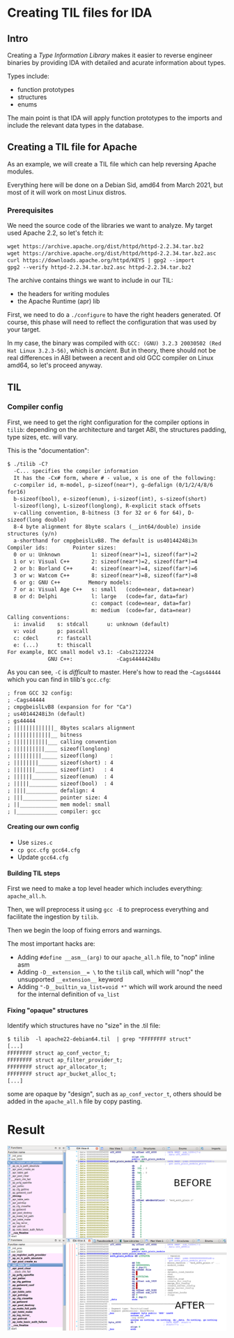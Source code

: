 # Creating TIL files for IDA

## Intro

Creating a *Type Information Library* makes it easier to reverse engineer
binaries by providing IDA with detailed and acurate information about types.

Types include:

* function prototypes
* structures
* enums

The main point is that IDA will apply function prototypes to the imports 
and include the relevant data types in the database.


## Creating a TIL file for Apache

As an example, we will create a TIL file which can help reversing Apache modules.


Everything here will be done on a Debian Sid, amd64 from March 2021, but most of
it will work on most Linux distros.


### Prerequisites

We need the source code of the libraries we want to analyze. My target used
Apache 2.2, so let's fetch it:

```
wget https://archive.apache.org/dist/httpd/httpd-2.2.34.tar.bz2
wget https://archive.apache.org/dist/httpd/httpd-2.2.34.tar.bz2.asc 
curl https://downloads.apache.org/httpd/KEYS | gpg2 --import
gpg2 --verify httpd-2.2.34.tar.bz2.asc httpd-2.2.34.tar.bz2 
```

The archive contains things we want to include in our TIL:

* the headers for writing modules
* the Apache Runtime (apr) lib

First, we need to do a `./configure` to have the right headers generated.
Of course, this phase will need to reflect the configuration that was used 
by your target.

In my case, the binary was compiled with `GCC: (GNU) 3.2.3 20030502 (Red Hat Linux 3.2.3-56)`, which 
is *ancient*. But in theory, there should not be real differences in ABI between a recent and old
GCC compiler on Linux amd64, so let's proceed anyway.

## TIL

### Compiler config

First, we need to get the right configuration for the compiler options in `tilib`: depending on
the architecture and target ABI, the structures padding, type sizes, etc. will vary.

This is the "documentation":

```
$ ./tilib -C?
  -C... specifies the compiler information
  It has the -Cx# form, where # - value, x is one of the following:
  c-compiler id, m-model, p-sizeof(near*), g-defalign (0/1/2/4/8/6 for16)
  b-sizeof(bool), e-sizeof(enum), i-sizeof(int), s-sizeof(short)
  l-sizeof(long), L-sizeof(longlong), R-explicit stack offsets
  v-calling convention, B-bitness (3 for 32 or 6 for 64), D-sizeof(long double)
  8-4 byte alignment for 8byte scalars (__int64/double) inside structures (y/n)
  a-shorthand for cmpgbeislLvB8. The default is us40144248i3n
Compiler ids:        Pointer sizes:
  0 or u: Unknown          1: sizeof(near*)=1, sizeof(far*)=2
  1 or v: Visual C++       2: sizeof(near*)=2, sizeof(far*)=4
  2 or b: Borland C++      4: sizeof(near*)=4, sizeof(far*)=6
  3 or w: Watcom C++       8: sizeof(near*)=8, sizeof(far*)=8
  6 or g: GNU C++         Memory models:
  7 or a: Visual Age C++   s: small   (code=near, data=near)
  8 or d: Delphi           l: large   (code=far, data=far)
                           c: compact (code=near, data=far)
                           m: medium  (code=far, data=near)
Calling conventions:
  i: invalid    s: stdcall      u: unknown (default)
  v: void       p: pascall
  c: cdecl      r: fastcall
  e: (...)      t: thiscall
For example, BCC small model v3.1: -Cabs2122224
             GNU C++:              -Cags44444248u
```


As you can see, `-C` is *difficult* to master. Here's how to read the
-`Cags44444` which you can find in tilib's `gcc.cfg`:

```
; from GCC 32 config:
; -Cags44444
; cmpgbeislLvB8 (expansion for for "Ca")
; us40144248i3n (default)
; gs44444
; |||||||||||||_ 8bytes scalars alignment
; ||||||||||||__ bitness
; |||||||||||___ calling convention
; ||||||||||____ sizeof(longlong)
; |||||||||_____ sizeof(long)    : 
; ||||||||______ sizeof(short) : 4
; |||||||_______ sizeof(int)   : 4
; ||||||________ sizeof(enum)  : 4
; |||||_________ sizeof(bool)  : 4
; ||||__________ defalign: 4
; |||___________ pointer size: 4
; ||____________ mem model: small
; |_____________ compiler: gcc
```

#### Creating our own config

* Use `sizes.c`
* `cp gcc.cfg gcc64.cfg`
* Update `gcc64.cfg`

#### Building TIL steps

First we need to make a top level header which includes everything: `apache_all.h`.

Then, we will preprocess it using `gcc -E` to preprocess everything and facilitate
the ingestion by `tilib`.

Then we begin the loop of fixing errors and warnings.

The most important hacks are:

* Adding `#define __asm__(arg)` to our `apache_all.h` file, to "nop" inline asm
* Adding `-D__extension__= \` to the `tilib` call, which will "nop" the unsupported `__extension__` keyword
* Adding `"-D__builtin_va_list=void *"` which will work around the need for the internal definition of `va_list`


#### Fixing "opaque" structures

Identify which structures have no "size" in the .til file:

```
$ tilib  -l apache22-debian64.til  | grep "FFFFFFFF struct"
[...]
FFFFFFFF struct ap_conf_vector_t;
FFFFFFFF struct ap_filter_provider_t;
FFFFFFFF struct apr_allocator_t;
FFFFFFFF struct apr_bucket_alloc_t;
[...]
```

some are opaque by "design", such as `ap_conf_vector_t`, others should be added
in the `apache_all.h` file by copy pasting.


# Result

![Before / After](img/before_after1.png)
